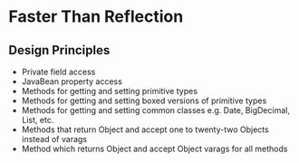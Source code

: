 # Faster Than Reflection

## Design Principles
- Private field access
- JavaBean property access
- Methods for getting and setting primitive types
- Methods for getting and setting boxed versions of primitive types
- Methods for getting and setting common classes e.g. Date, BigDecimal, List, etc.
- Methods that return Object and accept one to twenty-two Objects instead of varags
- Method which returns Object and accept Object varags for all methods
